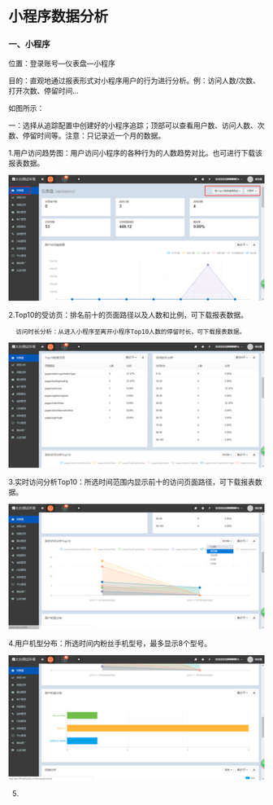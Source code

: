 # 小程序数据分析

### 一、小程序

位置：登录账号—仪表盘—小程序

目的：直观地通过报表形式对小程序用户的行为进行分析。例：访问人数/次数、打开次数、停留时间...

如图所示：

一：选择从追踪配置中创建好的小程序追踪；顶部可以查看用户数、访问人数、次数、停留时间等。注意：只记录近一个月的数据。

1.用户访问趋势图：用户访问小程序的各种行为的人数趋势对比。也可进行下载该报表数据。

![](/assets/xiaochengxufenxi.png)

2.Top10的受访页：排名前十的页面路径以及人数和比例，可下载报表数据。

      访问时长分析：从进入小程序至离开小程序Top10人数的停留时长，可下载报表数据。

![](/assets/xcx2.png)

3.实时访问分析Top10：所选时间范围内显示前十的访问页面路径，可下载报表数据。

![](/assets/ssfwfx.png)

4.用户机型分布：所选时间内粉丝手机型号，最多显示8个型号。

![](/assets/xcxjx.png)

5.

















































































